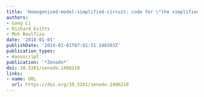 ```yaml
---
title: 'Homogenized-model-simplified-circuit: code for \"the simplified circuit model\"'
authors:
- Gang Li
- Richard Evitts
- Moh Boulfiza
date: '2018-01-01'
publishDate: '2024-01-01T07:01:51.140203Z'
publication_types:
- manuscript
publication: '*Zenodo*'
doi: 10.5281/zenodo.1406210
links:
- name: URL
  url: https://doi.org/10.5281/zenodo.1406210
---
```

